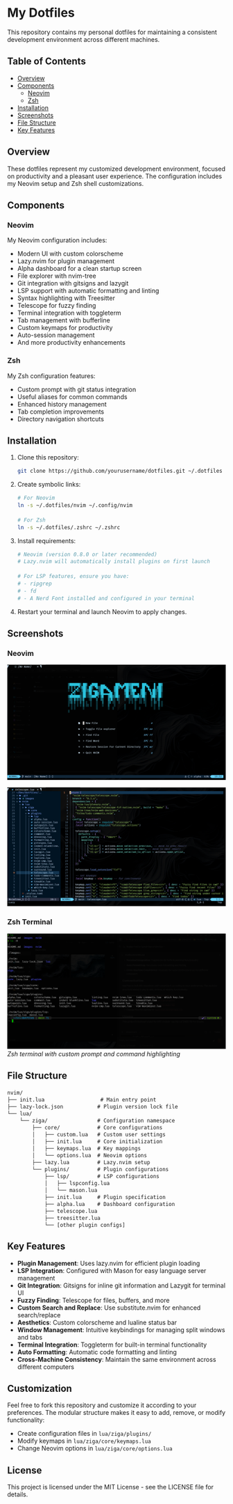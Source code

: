 # My Dotfiles

This repository contains my personal dotfiles for maintaining a consistent development environment across different machines.

## Table of Contents

- [Overview](#overview)
- [Components](#components)
  - [Neovim](#neovim)
  - [Zsh](#zsh)
- [Installation](#installation)
- [Screenshots](#screenshots)
- [File Structure](#file-structure)
- [Key Features](#key-features)

## Overview

These dotfiles represent my customized development environment, focused on productivity and a pleasant user experience. The configuration includes my Neovim setup and Zsh shell customizations.


## Components

### Neovim

My Neovim configuration includes:

- Modern UI with custom colorscheme
- Lazy.nvim for plugin management
- Alpha dashboard for a clean startup screen
- File explorer with nvim-tree
- Git integration with gitsigns and lazygit
- LSP support with automatic formatting and linting
- Syntax highlighting with Treesitter
- Telescope for fuzzy finding
- Terminal integration with toggleterm
- Tab management with bufferline
- Custom keymaps for productivity
- Auto-session management
- And more productivity enhancements

### Zsh

My Zsh configuration features:

- Custom prompt with git status integration
- Useful aliases for common commands
- Enhanced history management
- Tab completion improvements
- Directory navigation shortcuts

## Installation

1. Clone this repository:

   ```bash
   git clone https://github.com/yourusername/dotfiles.git ~/.dotfiles
   ```

2. Create symbolic links:

   ```bash
   # For Neovim
   ln -s ~/.dotfiles/nvim ~/.config/nvim

   # For Zsh
   ln -s ~/.dotfiles/.zshrc ~/.zshrc
   ```

3. Install requirements:

   ```bash
   # Neovim (version 0.8.0 or later recommended)
   # Lazy.nvim will automatically install plugins on first launch

   # For LSP features, ensure you have:
   # - ripgrep
   # - fd
   # - A Nerd Font installed and configured in your terminal
   ```

4. Restart your terminal and launch Neovim to apply changes.

## Screenshots

### Neovim

![Neovim Main Interface](images/nvim1.png)

![Neovim code editing](images/nvim2.png)

### Zsh Terminal

![Zsh Terminal](images/zsh.png)
_Zsh terminal with custom prompt and command highlighting_

## File Structure

```
nvim/
├── init.lua                  # Main entry point
├── lazy-lock.json           # Plugin version lock file
└── lua/
    └── ziga/                # Configuration namespace
        ├── core/            # Core configurations
        │   ├── custom.lua   # Custom user settings
        │   ├── init.lua     # Core initialization
        │   ├── keymaps.lua  # Key mappings
        │   └── options.lua  # Neovim options
        ├── lazy.lua         # Lazy.nvim setup
        └── plugins/         # Plugin configurations
            ├── lsp/         # LSP configurations
            │   ├── lspconfig.lua
            │   └── mason.lua
            ├── init.lua     # Plugin specification
            ├── alpha.lua    # Dashboard configuration
            ├── telescope.lua
            ├── treesitter.lua
            └── [other plugin configs]
```

## Key Features

- **Plugin Management**: Uses lazy.nvim for efficient plugin loading
- **LSP Integration**: Configured with Mason for easy language server management
- **Git Integration**: Gitsigns for inline git information and Lazygit for terminal UI
- **Fuzzy Finding**: Telescope for files, buffers, and more
- **Custom Search and Replace**: Use substitute.nvim for enhanced search/replace
- **Aesthetics**: Custom colorscheme and lualine status bar
- **Window Management**: Intuitive keybindings for managing split windows and tabs
- **Terminal Integration**: Toggleterm for built-in terminal functionality
- **Auto Formatting**: Automatic code formatting and linting
- **Cross-Machine Consistency**: Maintain the same environment across different computers

## Customization

Feel free to fork this repository and customize it according to your preferences. The modular structure makes it easy to add, remove, or modify functionality:

- Create configuration files in `lua/ziga/plugins/`
- Modify keymaps in `lua/ziga/core/keymaps.lua`
- Change Neovim options in `lua/ziga/core/options.lua`

## License

This project is licensed under the MIT License - see the LICENSE file for details.
